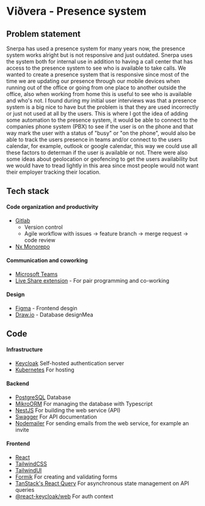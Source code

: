 # Viðvera - Presence system

## Problem statement

Snerpa has used a presence system for many years now, the presence system works alright but is not responsive and just outdated. Snerpa uses the system both for internal use in addition to having a call center that has access to the presence system to see who is available to take calls. We wanted to create a presence system that is responsive since most of the time we are updating our presence through our mobile devices when running out of the office or going from one place to another outside the office, also when working from home this is useful to see who is available and who's not. I found during my initial user interviews was that a presence system is a big nice to have but the problem is that they are used incorrectly or just not used at all by the users. This is where I got the idea of adding some automation to the presence system, it would be able to connect to the companies phone system (PBX) to see if the user is on the phone and that way mark the user with a status of "busy" or "on the phone", would also be able to track the users presence in teams and/or connect to the users calendar, for example, outlook or google calendar, this way we could use all these factors to determan if the user is available or not. There were also some ideas about geolocation or geofencing to get the users availability but we would have to tread lightly in this area since most people would not want their employer tracking their location.

## Tech stack

#### Code organization and productivity

- [Gitlab](https://gitlab.com/)
  - Version control
  - Agile workflow with issues -> feature branch -> merge request -> code review
- [Nx Monorepo](https://nx.dev/)

#### Communication and coworking

- [Microsoft Teams](https://www.microsoft.com/en/microsoft-teams/)
- [Live Share extension](https://marketplace.visualstudio.com/items?itemName=MS-vsliveshare.vsliveshare-pack) - For pair programming and co-working

#### Design

- [Figma](https://www.figma.com/) - Frontend desgin
- [Draw.io](https://draw.io/) - Database designMea

## Code

#### Infrastructure

- [Keycloak](https://www.keycloak.org/) Self-hosted authentication server
- [Kubernetes](https://kubernetes.io/) For hosting
<!-- - [Jest](https://jestjs.io/) For unit tests -->

#### Backend

- [PostgreSQL](https://www.postgresql.org/) Database
- [MikroORM](https://mikro-orm.io/) For managing the database with Typescript
- [NestJS](https://nestjs.com/) For building the web service (API)
- [Swagger](https://swagger.io/) For API documentation
- [Nodemailer](https://nodemailer.com/) For sending emails from the web service, for example an invite

#### Frontend

- [React](https://reactjs.org/)
- [TailwindCSS](https://tailwindcss.com/)
- [TailwindUI](https://tailwindui.com/)
- [Formik](https://formik.org/) For creating and validating forms
- [TanStack's React Query](https://tanstack.com/query/v4) For asynchronous state management on API queries
- [@react-keycloak/web](https://www.npmjs.com/package/@react-keycloak/web) For auth context
